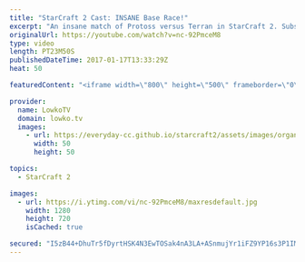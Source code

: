 ```yaml
---
title: "StarCraft 2 Cast: INSANE Base Race!"
excerpt: "An insane match of Protoss versus Terran in StarCraft 2. Subscribe for more videos: http://lowko.tv/youtube More StarCraft 2 Casts: https://goo.gl/wxjjLT  In this Protoss versus Terran the game leans heavily in favour of the Terran players for a long time. However, due to a serious of unfortunate events,"
originalUrl: https://youtube.com/watch?v=nc-92PmceM8
type: video
length: PT23M50S
publishedDateTime: 2017-01-17T13:33:29Z
heat: 50

featuredContent: "<iframe width=\"800\" height=\"500\" frameborder=\"0\" src=\"https://www.youtube.com/embed/nc-92PmceM8\" allow=\"accelerometer; autoplay; encrypted-media; gyroscope; picture-in-picture\" allowfullscreen></iframe>"

provider:
  name: LowkoTV
  domain: lowko.tv
  images:
    - url: https://everyday-cc.github.io/starcraft2/assets/images/organizations/lowko.tv-50x50.jpg
      width: 50
      height: 50

topics:
  - StarCraft 2

images:
  - url: https://i.ytimg.com/vi/nc-92PmceM8/maxresdefault.jpg
    width: 1280
    height: 720
    isCached: true

secured: "I5zB44+DhuTr5fDyrtHSK4N3EwTOSak4nA3LA+ASnmujYr1iFZ9YP16s3P1IMcBLkFsYbavSVdQ0E8PtS3ja8Bp4e8AJ6c0zOTtOQvOxEut8mdcuKu847NRX7GIVkt8Wc6yaJs1nLTwYwj8be8pzlPgrhmkK+94FY10sBVhQIM0i+CFoCeA4ZngFfK91gV6HuQCr1EejiwZ+Vs72gm0ua6IFF9AJUePMFdcpeeYwNpFsKVLrMEhL9W8CYpeIwFA9xbdcE+ibf03GTl1EPFg8asdFIEt74p3xApVgWBtQ/oWyySctuaF0P93CUh6HoPg0i0YVUL/n6LzDSLUcReCySJ1xnIRNVk5KYMAnHo6wpGBZ1Zohzh4tmgjjBGaRbQNoe3QWQKFalFQ+1JJy67U/V39X2xeHzDxilPtNJk+lgvF4T9/pHMX3PtPBLvSovA68;lIKc3Rnc6oNaIAGD42ytEA=="
---
```


